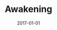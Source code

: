 ---
tags: album
title: Awakening
image: awakening.jpg
performers:
  - Äneas Humm, Bariton,
  - Judit Polgar, Klavier,
  - Lieder von Hugo Wolf, Alban Berg, Richard Strauss und Viktor Ullmann
release: September 2017
label: Rondeau Produktion
direction: Stefan Antonin
bestellung: /kontakt
homeOrder: 0
date: 2017-01-01
---